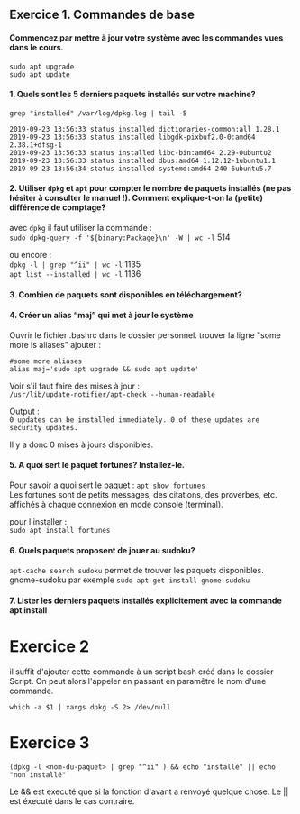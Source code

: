 ## Exercice 1. Commandes de base 

#### Commencez par mettre à jour votre système avec les commandes vues dans le cours. 

`sudo apt upgrade` <br>
`sudo apt update`


#### 1. Quels sont les 5 derniers paquets installés sur votre machine? 

`grep "installed" /var/log/dpkg.log | tail -5`

```
2019-09-23 13:56:33 status installed dictionaries-common:all 1.28.1
2019-09-23 13:56:33 status installed libgdk-pixbuf2.0-0:amd64 2.38.1+dfsg-1
2019-09-23 13:56:33 status installed libc-bin:amd64 2.29-0ubuntu2
2019-09-23 13:56:33 status installed dbus:amd64 1.12.12-1ubuntu1.1
2019-09-23 13:56:34 status installed systemd:amd64 240-6ubuntu5.7
```

#### 2. Utiliser `dpkg` et `apt` pour compter le nombre de paquets installés (ne pas hésiter à consulter le manuel !). Comment explique-t-on la (petite) différence de comptage?

avec `dpkg` il faut utiliser la commande : <br>
`sudo dpkg-query -f '${binary:Package}\n' -W | wc -l` 514

ou encore : <br>
`dpkg -l | grep "^ii" | wc -l` 1135 <br>
`apt list --installed | wc -l` 1136

#### 3. Combien de paquets sont disponibles en téléchargement? 



#### 4. Créer un alias “maj” qui met à jour le système

Ouvrir le fichier .bashrc dans le dossier personnel. trouver la ligne "some more ls aliases" ajouter : 
```
#some more aliases
alias maj='sudo apt upgrade && sudo apt update'
```

Voir s'il faut faire des mises à jour : <br>
`/usr/lib/update-notifier/apt-check --human-readable`

Output :<br>
`0 updates can be installed immediately.
0 of these updates are security updates.`

Il y a donc 0 mises à jours disponibles.

#### 5. A quoi sert le paquet fortunes? Installez-le. 

Pour savoir a quoi sert le paquet :
`apt show fortunes`<br>
Les fortunes sont de petits messages, des citations, des proverbes, etc. affichés à chaque connexion en mode console (terminal).

pour l'installer : <br>
`sudo apt install fortunes`

#### 6. Quels paquets proposent de jouer au sudoku? 

`apt-cache search sudoku` permet de trouver les paquets disponibles. <br>
gnome-sudoku par exemple
`sudo apt-get install gnome-sudoku`

#### 7. Lister les derniers paquets installés explicitement avec la commande apt install


# Exercice 2

il suffit d'ajouter cette commande à un script bash créé dans le dossier Script. On peut alors l'appeler en passant en paramêtre le nom d'une commande. <br>

`which -a $1 | xargs dpkg -S 2> /dev/null`

# Exercice 3

`(dpkg -l <nom-du-paquet> | grep "^ii" ) && echo "installé" || echo "non installé"`

Le && est executé que si la fonction d'avant a renvoyé quelque chose. Le || est éxecuté dans le cas contraire.
